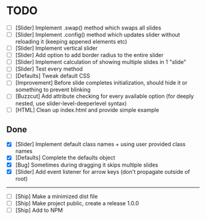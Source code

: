 # TODO

- [ ] [Slider] Implement .swap() method which swaps all slides
- [ ] [Slider] Implement .config() method which updates slider without reloading it (keeping appened elements etc)
- [ ] [Slider] Implement vertical slider
- [ ] [Slider] Add option to add border radius to the entire slider
- [ ] [Slider] Implement calculation of showing multiple slides in 1 "slide"
- [ ] [Slider] Test every method
- [ ] [Defaults] Tweak default CSS
- [ ] [Improvement] Before slide completes initialization, should hide it or something to prevent blinking
- [ ] [Buzzcut] Add attribute checking for every available option (for deeply nested, use slider-level-deeperlevel syntax)
- [ ] [HTML] Clean up index.html and provide simple example

## Done

- [x] [Slider] Implement default class names + using user provided class names
- [x] [Defaults] Complete the defaults object
- [x] [Bug] Sometimes during dragging it skips multiple slides
- [x] [Slider] Add event listener for arrow keys (don't propagate outside of root)

---

- [ ] [Ship] Make a minimized dist file
- [ ] [Ship] Make project public, create a release 1.0.0
- [ ] [Ship] Add to NPM
